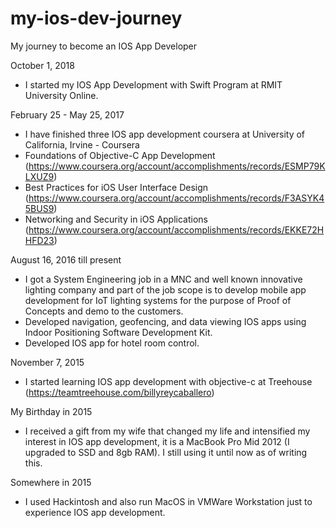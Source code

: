 # my-ios-dev-journey
My journey to become an IOS App Developer


October 1, 2018
- I started my IOS App Development with Swift Program at RMIT University Online.

February 25 - May 25, 2017
- I have finished three IOS app development coursera at University of California, Irvine - Coursera
- Foundations of Objective-C App Development (https://www.coursera.org/account/accomplishments/records/ESMP79KLXUZ9)
- Best Practices for iOS User Interface Design (https://www.coursera.org/account/accomplishments/records/F3ASYK45BUS9)
- Networking and Security in iOS Applications (https://www.coursera.org/account/accomplishments/records/EKKE72HHFD23)
  
August 16, 2016 till present
- I got a System Engineering job in a MNC and well known innovative lighting company and part of the job scope is to develop mobile app development for IoT lighting systems for the purpose of Proof of Concepts and demo to the customers.
- Developed navigation, geofencing, and data viewing IOS apps using Indoor Positioning Software Development Kit.
- Developed IOS app for hotel room control.

November 7, 2015
- I started learning IOS app development with objective-c at Treehouse (https://teamtreehouse.com/billyreycaballero)

My Birthday in 2015
- I received a gift from my wife that changed my life and intensified my interest in IOS app development, it is a MacBook Pro Mid 2012 (I upgraded to SSD and 8gb RAM). I still using it until now as of writing this.

Somewhere in 2015
- I used Hackintosh and also run MacOS in VMWare Workstation just to experience IOS app development.
